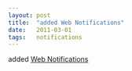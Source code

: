 ```yaml
---
layout: post
title:  "added Web Notifications"
date:   2011-03-01
tags:   notifications
---
```


added [Web Notifications](/spec/notifications)

